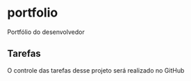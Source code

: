 # portfolio
Portfólio do desenvolvedor 

## Tarefas

O controle das tarefas desse projeto será realizado no GitHub
